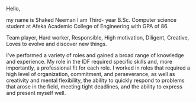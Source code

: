 Hello,

my name is Shaked Neeman I am Third- year B.Sc. Computer science student at Afeka Academic College of Engineering with GPA of 86.

Team player, Hard worker, Responsible, High motivation, Diligent, Creative, Loves to evolve and discover new things.

I've performed a variety of roles and gained a broad range of knowledge and experience.
My role in the IDF required specific skills and, more importantly, a professional fit for each role.
I worked in roles that required a high level of organization, commitment, and perseverance,
as well as creativity and mental flexibility, the ability to quickly respond to problems
that arose in the field, meeting tight deadlines, and the ability to express and present myself well.
